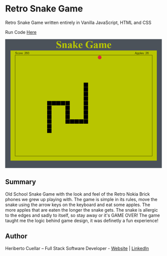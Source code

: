 # Retro Snake Game
Retro Snake Game written entirely in Vanilla JavaScript, HTML and CSS

Run Code [Here](https://hcuellar-coder.github.io/SnakeGame/)

![Snake Game](./images/snakeGame.PNG)

## Summary
Old School Snake Game with the look and feel of the Retro Nokia Brick phones we grew up playing with. The game is simple in its rules,
move the snake using the arrow keys on the keyboard and eat some apples. The more apples that are eaten the longer the snake gets.
The snake is allergic to the edges and sadly to itself, so stay away or it's GAME OVER! The game taught me the logic behind game design,
it was definetly a fun experience!

## Author
Heriberto Cuellar – Full Stack Software Developer - [Website](https://heribertocuellar.com) | [LinkedIn](https://www.linkedin.com/in/heriberto-cuellar/)
